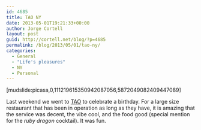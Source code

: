 ```yaml
---
id: 4685
title: TAO NY
date: 2013-05-01T19:21:33+00:00
author: Jorge Cortell
layout: post
guid: http://cortell.net/blog/?p=4685
permalink: /blog/2013/05/01/tao-ny/
categories:
  - General
  - "Life's pleasures"
  - NY
  - Personal
---
```

[mudslide:picasa,0,111219615350942087056,5872049082409447089]

Last weekend we went to <a title="http://taorestaurant.com" href="http://taorestaurant.com" target="_blank">TAO</a> to celebrate a birthday. For a large size restaurant that has been in operation as long as they have, it is amazing that the service was decent, the vibe cool, and the food good (special mention for the _ruby dragon_ cocktail). It was fun.